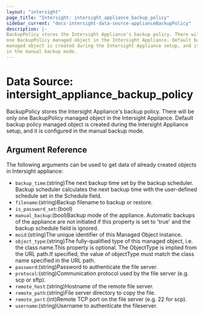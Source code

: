 ```yaml
---
layout: "intersight"
page_title: "Intersight: intersight_appliance_backup_policy"
sidebar_current: "docs-intersight-data-source-applianceBackupPolicy"
description: |-
BackupPolicy stores the Intersight Appliance's backup policy. There will be only
one BackupPolicy managed object in the Intersight Appliance. Default backup policy
managed object is created during the Intersight Appliance setup, and it is configured
in the manual backup mode.
---
```


# Data Source: intersight_appliance_backup_policy
BackupPolicy stores the Intersight Appliance's backup policy. There will be only
one BackupPolicy managed object in the Intersight Appliance. Default backup policy
managed object is created during the Intersight Appliance setup, and it is configured
in the manual backup mode.
## Argument Reference
The following arguments can be used to get data of already created objects in Intersight appliance:
* `backup_time`:(string)The next backup time set by the backup scheduler. Backup scheduler calculates the next backup time with the user-defined schedule set in the Schedule field.
* `filename`:(string)Backup filename to backup or restore.
* `is_password_set`:(bool)
* `manual_backup`:(bool)Backup mode of the appliance. Automatic backups of the appliance are not initiated if this property is set to 'true' and the backup schedule field is ignored.
* `moid`:(string)The unique identifier of this Managed Object instance.
* `object_type`:(string)The fully-qualified type of this managed object, i.e. the class name.This property is optional. The ObjectType is implied from the URL path.If specified, the value of objectType must match the class name specified in the URL path.
* `password`:(string)Password to authenticate the file server.
* `protocol`:(string)Communication protocol used by the file server (e.g. scp or sftp).
* `remote_host`:(string)Hostname of the remote file server.
* `remote_path`:(string)File server directory to copy the file.
* `remote_port`:(int)Remote TCP port on the file server (e.g. 22 for scp).
* `username`:(string)Username to authenticate the fileserver.
